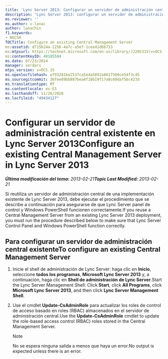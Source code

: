```yaml
---
title: 'Lync Server 2013: Configurar un servidor de administración central existente'
description: 'Lync Server 2013: configurar un servidor de administración central existente.'
ms.reviewer: ''
ms.author: v-lanac
author: lanachin
f1.keywords:
- NOCSH
TOCTitle: Configure an existing Central Management Server
ms:assetid: d715b24a-1256-4a7c-a5ef-1cee41d6b733
ms:mtpsurl: https://technet.microsoft.com/en-us/library/JJ205315(v=OCS.15)
ms:contentKeyID: 48185584
ms.date: 07/23/2014
manager: serdars
mtps_version: v=OCS.15
ms.openlocfilehash: ef93281be2537ca5e4a5892a8617500ce54f3c45
ms.sourcegitcommit: 36fee89bb887bea4f18b19f17a8c69daf5bc423d
ms.translationtype: MT
ms.contentlocale: es-ES
ms.lasthandoff: 11/26/2020
ms.locfileid: "49434127"
---
```

# <a name="configure-an-existing-central-management-server-in-lync-server-2013"></a><span data-ttu-id="f3bce-103">Configurar un servidor de administración central existente en Lync Server 2013</span><span class="sxs-lookup"><span data-stu-id="f3bce-103">Configure an existing Central Management Server in Lync Server 2013</span></span>

<div data-xmlns="http://www.w3.org/1999/xhtml">

<div class="topic" data-xmlns="http://www.w3.org/1999/xhtml" data-msxsl="urn:schemas-microsoft-com:xslt" data-cs="https://msdn.microsoft.com/">

<div data-asp="https://msdn2.microsoft.com/asp">



</div>

<div id="mainSection">

<div id="mainBody"><span data-ttu-id="f3bce-104">

<span> </span></span><span class="sxs-lookup"><span data-stu-id="f3bce-104">

<span> </span></span></span>

<span data-ttu-id="f3bce-105">_**Última modificación del tema:** 2013-02-21_</span><span class="sxs-lookup"><span data-stu-id="f3bce-105">_**Topic Last Modified:** 2013-02-21_</span></span>

<span data-ttu-id="f3bce-106">Si reutiliza un servidor de administración central de una implementación existente de Lync Server 2013, debe ejecutar el procedimiento que se describe a continuación para asegurarse de que Lync Server panel de control y Windows PowerShell funcionen correctamente.</span><span class="sxs-lookup"><span data-stu-id="f3bce-106">If you reuse a Central Management Server from an existing Lync Server 2013 deployment, you must run the procedure described below to make sure that Lync Server Control Panel and Windows PowerShell function correctly.</span></span>

<div>

## <a name="to-configure-an-existing-central-management-server"></a><span data-ttu-id="f3bce-107">Para configurar un servidor de administración central existente</span><span class="sxs-lookup"><span data-stu-id="f3bce-107">To configure an existing Central Management Server</span></span>

1.  <span data-ttu-id="f3bce-108">Inicie el shell de administración de Lync Server: haga clic en **Inicio**, seleccione **todos los programas**, **Microsoft Lync Server 2013** y, a continuación, haga clic en **Shell de administración de Lync Server**.</span><span class="sxs-lookup"><span data-stu-id="f3bce-108">Start the Lync Server Management Shell: Click **Start**, click **All Programs**, click **Microsoft Lync Server 2013**, and then click **Lync Server Management Shell**.</span></span>

2.  <span data-ttu-id="f3bce-109">Use el cmdlet **Update-CsAdminRole** para actualizar los roles de control de acceso basado en roles (RBAC) almacenados en el servidor de administración central.</span><span class="sxs-lookup"><span data-stu-id="f3bce-109">Use the **Update-CsAdminRole** cmdlet to update the role-based access control (RBAC) roles stored in the Central Management Server.</span></span>
    
    <div>
    

    > [!NOTE]  
    > <span data-ttu-id="f3bce-110">No se espera ninguna salida a menos que haya un error.</span><span class="sxs-lookup"><span data-stu-id="f3bce-110">No output is expected unless there is an error.</span></span>

    
    <span data-ttu-id="f3bce-111"></div>

</div>

</div>

<span> </span>

</div>

</div>

</span><span class="sxs-lookup"><span data-stu-id="f3bce-111"></div>

</div>

</div>

<span> </span>

</div>

</div>

</span></span></div>

